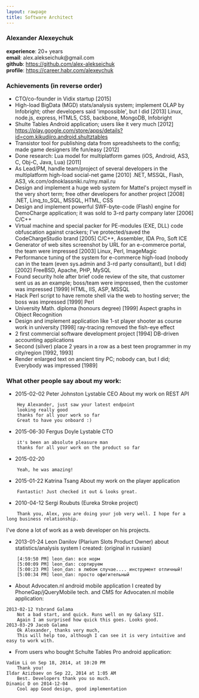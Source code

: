 ```yaml
---
layout: rawpage
title: Software Architect
---
```


### Alexander Alexeychuk

<div><strong>experience</strong>: 20+ years</div>
<div><strong>email</strong>: alex.alekseichuk@gmail.com</div>
<div><strong>github</strong>: <a href="https://github.com/alex-alekseichuk">https://github.com/alex-alekseichuk</a></div>
<div><strong>profile</strong>: <a href="https://career.habr.com/alexeychuk">https://career.habr.com/alexeychuk</a></div>

### Achievements (in reverse order)

+ CTO/co-founder in Vidix startup [2015]
+ High-load BigData (MGD) stats/analysis system; implement OLAP by Infobright; other developers said 'impossible', but I did [2013]
    Linux, node.js, express, HTML5, CSS, backbone, MongoDB, Infobright
+ Shulte Tables Android application; users like it very much [2012]
    https://play.google.com/store/apps/details?id=com.kikudjiro.android.shultztables
+ Transistor tool for publishing data from spreadsheets to the config; made game designers life fun/easy [2012]
+ Done research: Lua model for multiplatform games (iOS, Android, AS3, C, Obj-C, Java, Lua) [2011]
+ As Lead/PM, handle team/project of several developers in the multiplatform high-load social-net game [2010]
    .NET, MSSQL, Flash, AS3, vk.com/odnoklassniki.ru/my.mail.ru
+ Design and implement a huge web system for Mattel's project myself in the very short term; free other developers for another project [2008]
    .NET, Linq_to_SQL, MSSQL, HTML, CSS
+ Design and implement powerful SWF-byte-code (Flash) engine for DemoCharge application; it was sold to 3-rd party company later [2006]
    C/C++
+ Virtual machine and special packer for PE-modules (EXE, DLL) code obfuscation against crackers; I've protected/saved the CodeChargeStudio brand [2005]
    C/C++, Assembler, IDA Pro, Soft ICE
+ Generator of web sites screenshot by URL for an e-commerce portal, the team were impressed [2003]
    Linux, Perl, ImageMagic
+ Performance tuning of the system for e-commerce high-load (nobody can in the team (even sys.admin and 3-rd party consultant), but I did) [2002]
    FreeBSD, Apache, PHP, MySQL
+ Found security hole after brief code review of the site, that customer sent us as an example; boss/team were impressed, then the customer was impressed [1999]
    HTML, IIS, ASP, MSSQL
+ Hack Perl script to have remote shell via the web to hosting server; the boss was impressed [1999]
    Perl
+ University Math. diploma (honours degree) [1999]
    Aspect graphs in Object Recognition
+ Design and implement application like 1-st player shooter as course work in university [1998]
    ray-tracing removed the fish-eye effect
+ 2 first commercial software development project [1994]
    DB-driven accounting applications
+ Second (silver) place 2 years in a row as a best teen programmer in my city/region [1992, 1993]
+ Render enlarged text on ancient tiny PC; nobody can, but I did; Everybody was impressed [1989]


### What other people say about my work:

- 2015-02-02 Peter Johnston Lystable CEO
About my work on REST API
```
	Hey Alexander, just saw your latest endpoint
	looking really good
	thanks for all your work so far
	Great to have you onboard :)
```

- 2015-06-30 Fergus Doyle Lystable CTO
```
    it's been an absolute pleasure man
    thanks for all your work on the product so far
```
- 2015-02-20
```
	Yeah, he was amazing!
```

- 2015-01-22 Katrina Tsang
About my work on the player application
```
	Fantastic! Just checked it out & looks great.
```

- 2010-04-12 Sergi Roubuts (Eureka Stroke project)
```
	Thank you, Alex, you are doing your job very well. I hope for a long business relationship.
```
I've done a lot of work as a web developer on his projects.

- 2013-01-24 Leon Danilov (Plarium Slots Product Owner) about statistics/analysis system I created:
	(original in russian)
```
    [4:59:50 PM] leon_dan: все норм
    [5:00:09 PM] leon_dan: сортируем
    [5:00:23 PM] leon_dan: в любом случае.... инструмент отличный!
    [5:00:34 PM] leon_dan: просто офигительный
```

- About Advocaten.nl android mobile application I created by PhoneGap/jQueryMobile tech.
and CMS for Advocaten.nl mobile application:
```
2013-02-12 Ysbrand Galama
	Not a bad start, and quick. Runs well on my Galaxy SII.
	Again I am surprised how quick this goes. Looks good.
2013-03-29 Jacob Galama
	Ok Alexander, thanks very much,
	This will help too, although I can see it is very intuitive and easy to work with. 
```

- From users who bought Schulte Tables Pro android application:
```
Vadim Li on Sep 18, 2014, at 10:20 PM
	Thank you!
Ildar Azizbaev on Sep 22, 2014 at 1:05 AM
	Best. Developers thank you so much.
Dinamic D on 2014-12-04
    Cool app Good design, good implementation
```
